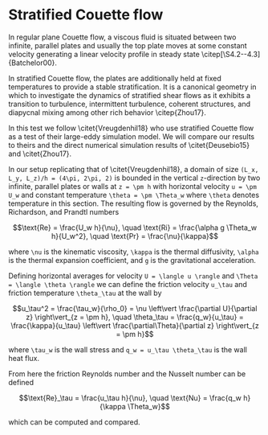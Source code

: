 # Stratified Couette flow

In regular plane Couette flow, a viscous fluid is situated between two infinite, parallel plates and usually the top
plate moves at some constant velocity generating a linear velocity profile in steady state
\citep[\S4.2--4.3]{Batchelor00}.

In stratified Couette flow, the plates are additionally held at fixed temperatures to provide a stable stratification.
It is a canonical geometry in which to investigate the dynamics of stratified shear flows as it exhibits a transition to
turbulence, intermittent turbulence, coherent structures, and diapycnal mixing among other rich behavior \citep{Zhou17}.

In this test we follow \citet{Vreugdenhil18} who use stratified Couette flow as a test of their large-eddy simulation
model. We will compare our results to theirs and the direct numerical simulation results of \citet{Deusebio15} and
\citet{Zhou17}.

In our setup replicating that of \citet{Vreugdenhil18}, a domain of size ``(L_x, L_y, L_z)/h = (4\pi, 2\pi, 2)``
is bounded in the vertical ``z``-direction by two infinite, parallel plates or walls at ``z = \pm h`` with horizontal
velocity ``u = \pm U_w`` and constant temperature ``\theta = \pm \Theta_w`` where ``\theta`` denotes temperature in this
section. The resulting flow is governed by the Reynolds, Richardson, and Prandtl numbers
```math
\text{Re} = \frac{U_w h}{\nu}, \quad
\text{Ri} = \frac{\alpha g \Theta_w h}{U_w^2}, \quad
\text{Pr} = \frac{\nu}{\kappa}
```
where ``\nu`` is the kinematic viscosity, ``\kappa`` is the thermal diffusivity, ``\alpha`` is the thermal expansion
coefficient, and ``g`` is the gravitational acceleration.

Defining horizontal averages for velocity ``U = \langle u \rangle`` and ``\Theta = \langle \theta \rangle`` we can
define the friction velocity ``u_\tau`` and friction temperature ``\theta_\tau`` at the wall by
```math
u_\tau^2 = \frac{\tau_w}{\rho_0}
         = \nu \left\vert \frac{\partial U}{\partial z} \right\vert_{z = \pm h}, \quad
\theta_\tau = \frac{q_w}{u_\tau}
            = \frac{\kappa}{u_\tau} \left\vert \frac{\partial\Theta}{\partial z} \right\vert_{z = \pm h}
```
where ``\tau_w`` is the wall stress and ``q_w = u_\tau \theta_\tau`` is the wall heat flux.

From here the friction Reynolds number and the Nusselt number can be defined
```math
\text{Re}_\tau = \frac{u_\tau h}{\nu}, \quad \text{Nu} = \frac{q_w h}{\kappa \Theta_w}
```
which can be computed and compared.

